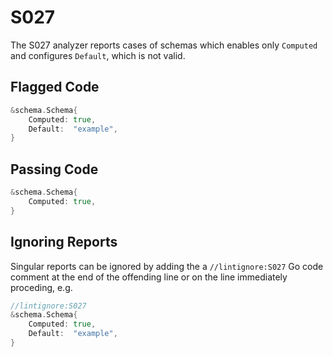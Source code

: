 # S027

The S027 analyzer reports cases of schemas which enables only `Computed`
and configures `Default`, which is not valid.

## Flagged Code

```go
&schema.Schema{
    Computed: true,
    Default:  "example",
}
```

## Passing Code

```go
&schema.Schema{
    Computed: true,
}
```

## Ignoring Reports

Singular reports can be ignored by adding the a `//lintignore:S027` Go code comment at the end of the offending line or on the line immediately proceding, e.g.

```go
//lintignore:S027
&schema.Schema{
    Computed: true,
    Default:  "example",
}
```
